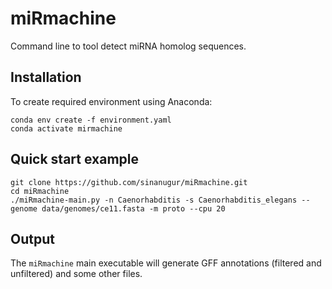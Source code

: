 # miRmachine
Command line to tool detect miRNA homolog sequences.

Installation
------------
To create required environment using Anaconda:

```
conda env create -f environment.yaml
conda activate mirmachine
```

Quick start example
-------------------
```
git clone https://github.com/sinanugur/miRmachine.git
cd miRmachine
./miRmachine-main.py -n Caenorhabditis -s Caenorhabditis_elegans --genome data/genomes/ce11.fasta -m proto --cpu 20
```

Output
------
The `miRmachine` main executable will generate GFF annotations (filtered and unfiltered) and some other files.
